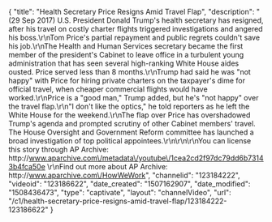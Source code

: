 {
    "title": "Health Secretary Price Resigns Amid Travel Flap",
    "description": "(29 Sep 2017) U.S. President Donald Trump's health secretary has resigned, after his travel on costly charter flights triggered investigations and angered his boss.\r\nTom Price's partial repayment and public regrets couldn't save his job.\r\nThe Health and Human Services secretary became the first member of the president's Cabinet to leave office in a turbulent young administration that has seen several high-ranking White House aides ousted. Price served less than 8 months.\r\nTrump had said he was \"not happy\" with Price for hiring private charters on the taxpayer's dime for official travel, when cheaper commercial flights would have worked.\r\nPrice is a \"good man,\" Trump added, but he's \"not happy\" over the travel flap.\r\n\"I don't like the optics,\" he told reporters as he left the White House for the weekend.\r\nThe flap over Price has overshadowed Trump's agenda and prompted scrutiny of other Cabinet members' travel. The House Oversight and Government Reform committee has launched a broad investigation of top political appointees.\r\n\r\n\r\nYou can license this story through AP Archive: http:\/\/www.aparchive.com\/metadata\/youtube\/1cea2cd2f97dc79dd6b73143b4fca50e \r\nFind out more about AP Archive: http:\/\/www.aparchive.com\/HowWeWork",
    "channelid": "123184222",
    "videoid": "123186622",
    "date_created": "1507162907",
    "date_modified": "1508436473",
    "type": "captivate",
    "layout": "channelVideo",
    "url": "\/c1\/health-secretary-price-resigns-amid-travel-flap\/123184222-123186622"
}